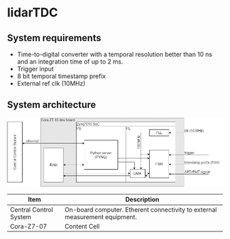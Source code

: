 # lidarTDC
## System requirements
* Time-to-digital converter with a temporal resolution better than 10 ns and an integration time of up to 2 ms.
* Trigger input
* 8 bit temporal timestamp prefix
* External ref clk (10MHz)

## System architecture
![System architecture](doc/lidarTDC.png)

| Item          | Description |
| ------------- | ------------- |
| Central Control System  |  On-board computer. Etherent connectivity to external measurement equipment. |
| Cora-Z7-07  | Content Cell  |
